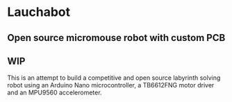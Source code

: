 # Lauchabot
Open source micromouse robot with custom PCB
-----
 WIP
-----
This is an attempt to build a competitive and open source labyrinth solving robot using an Arduino Nano microcontroller, a TB6612FNG motor driver and an MPU9560 accelerometer.
